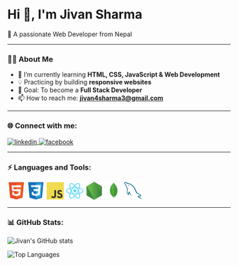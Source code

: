 # Hi 👋, I'm Jivan Sharma  
🌱 A passionate Web Developer from Nepal  

---

### 👨‍💻 About Me
- 🔭 I’m currently learning **HTML, CSS, JavaScript & Web Development**  
- 💡 Practicing by building **responsive websites**  
- 🎯 Goal: To become a **Full Stack Developer**  
- 📫 How to reach me: **jivan4sharma3@gmail.com**

---

### 🌐 Connect with me:
<p align="left">
<a href="https://www.linkedin.com/in/jivan-sharma-3133b832b/" target="blank">
  <img align="center" src="https://raw.githubusercontent.com/rahuldkjain/github-profile-readme-generator/master/src/images/icons/Social/linked-in-alt.svg" alt="linkedin" height="40" width="40" />
</a>
<a href="https://www.facebook.com/sharma.jivan.2025/" target="blank">
  <img align="center" src="https://raw.githubusercontent.com/rahuldkjain/github-profile-readme-generator/master/src/images/icons/Social/facebook.svg" alt="facebook" height="40" width="40" />
</a>
</p>

---

### ⚡ Languages and Tools:
<p align="left"> 
  <img src="https://raw.githubusercontent.com/devicons/devicon/master/icons/html5/html5-original.svg" alt="html5" width="40" height="40"/> 
  <img src="https://raw.githubusercontent.com/devicons/devicon/master/icons/css3/css3-original.svg" alt="css3" width="40" height="40"/> 
  <img src="https://raw.githubusercontent.com/devicons/devicon/master/icons/javascript/javascript-original.svg" alt="javascript" width="40" height="40"/> 
  <img src="https://raw.githubusercontent.com/devicons/devicon/master/icons/react/react-original.svg" alt="react" width="40" height="40"/> 
  <img src="https://raw.githubusercontent.com/devicons/devicon/master/icons/nodejs/nodejs-original.svg" alt="nodejs" width="40" height="40"/> 
  <img src="https://raw.githubusercontent.com/devicons/devicon/master/icons/mongodb/mongodb-original.svg" alt="mongodb" width="40" height="40"/> 
  <img src="https://raw.githubusercontent.com/devicons/devicon/master/icons/mysql/mysql-original.svg" alt="mysql" width="40" height="40"/> 
</p>

---

### 📊 GitHub Stats:
![Jivan's GitHub stats](https://github-readme-stats.vercel.app/api?username=jivan4sharma3&show_icons=true&theme=tokyonight)  

![Top Languages](https://github-readme-stats.vercel.app/api/top-langs/?username=jivan4sharma3&layout=compact&theme=tokyonight)

